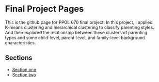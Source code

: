 # Final Project Pages

This is the github page for PPOL 670 final project. In this project, I applied K-means clustering and hierarchical clustering to classify parenting styles. And then explored the relationship between these clusters of parenting types and some child-level, parent-level, and family-level background characteristics.


## Sections
* [Section one](https://tongxinzhu96.github.io/project_parenting/k_means)
* [Section two](https://tongxinzhu96.github.io/project_parenting/hierarchical_clustering)
